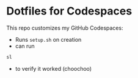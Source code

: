 # Dotfiles for Codespaces

This repo customizes my GitHub Codespaces:
- Runs `setup.sh` on creation
- can run
```bash
sl
```
- to verify it worked (choochoo)

